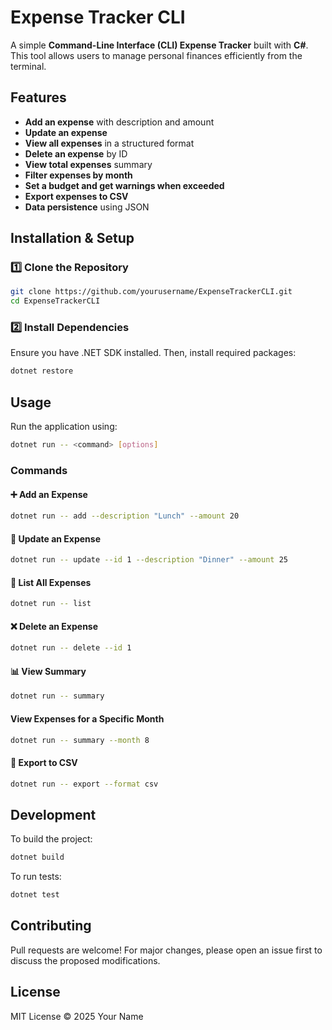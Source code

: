 # Expense Tracker CLI

A simple **Command-Line Interface (CLI) Expense Tracker** built with **C#**. This tool allows users to manage personal finances efficiently from the terminal.

## Features
-  **Add an expense** with description and amount
-  **Update an expense**
-  **View all expenses** in a structured format
-  **Delete an expense** by ID
-  **View total expenses** summary
-  **Filter expenses by month**
-  **Set a budget and get warnings when exceeded**
-  **Export expenses to CSV**
-  **Data persistence** using JSON

## Installation & Setup
### 1️⃣ Clone the Repository
```sh
git clone https://github.com/yourusername/ExpenseTrackerCLI.git
cd ExpenseTrackerCLI
```

### 2️⃣ Install Dependencies
Ensure you have .NET SDK installed. Then, install required packages:
```sh
dotnet restore
```

## Usage
Run the application using:
```sh
dotnet run -- <command> [options]
```

### Commands
#### ➕ Add an Expense
```sh
dotnet run -- add --description "Lunch" --amount 20
```
#### 🔄 Update an Expense
```sh
dotnet run -- update --id 1 --description "Dinner" --amount 25
```
#### 📄 List All Expenses
```sh
dotnet run -- list
```
#### ❌ Delete an Expense
```sh
dotnet run -- delete --id 1
```
#### 📊 View Summary
```sh
dotnet run -- summary
```
####  View Expenses for a Specific Month
```sh
dotnet run -- summary --month 8
```
#### 📂 Export to CSV
```sh
dotnet run -- export --format csv
```

## Development
To build the project:
```sh
dotnet build
```
To run tests:
```sh
dotnet test
```

## Contributing
Pull requests are welcome! For major changes, please open an issue first to discuss the proposed modifications.

## License
MIT License © 2025 Your Name
